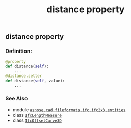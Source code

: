 ﻿---
title: distance property
second_title: Aspose.CAD for Python via .NET API References
description: 
type: docs
weight: 50
url: /python-net/aspose.cad.fileformats.ifc.ifc2x3.entities/ifcoffsetcurve3d/distance/
is_root: false
---

## distance property

### Definition:
```python
@property
def distance(self):
    ...
@distance.setter
def distance(self, value):
    ...
```

### See Also
* module [`aspose.cad.fileformats.ifc.ifc2x3.entities`](../../)
* class [`IfcLengthMeasure`](/cad/python-net/aspose.cad.fileformats.ifc.ifc2x3.types/ifclengthmeasure)
* class [`IfcOffsetCurve3D`](/cad/python-net/aspose.cad.fileformats.ifc.ifc2x3.entities/ifcoffsetcurve3d)
